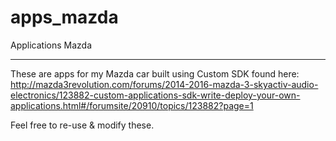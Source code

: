 # apps_mazda
Applications Mazda

--- 
These are apps for my Mazda car built using Custom SDK found here:
http://mazda3revolution.com/forums/2014-2016-mazda-3-skyactiv-audio-electronics/123882-custom-applications-sdk-write-deploy-your-own-applications.html#/forumsite/20910/topics/123882?page=1

Feel free to re-use & modify these.
